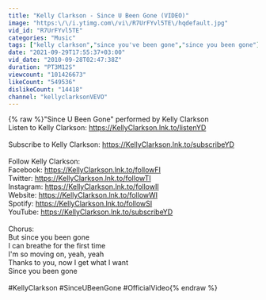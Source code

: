 ```yaml
---
title: "Kelly Clarkson - Since U Been Gone (VIDEO)"
image: "https:\/\/i.ytimg.com\/vi\/R7UrFYvl5TE\/hqdefault.jpg"
vid_id: "R7UrFYvl5TE"
categories: "Music"
tags: ["kelly clarkson","since you've been gone","since you been gone"]
date: "2021-09-29T17:55:37+03:00"
vid_date: "2010-09-28T02:47:38Z"
duration: "PT3M12S"
viewcount: "101426673"
likeCount: "549536"
dislikeCount: "14418"
channel: "kellyclarksonVEVO"
---
```

{% raw %}&quot;Since U Been Gone&quot; performed by Kelly Clarkson <br />Listen to Kelly Clarkson: <a rel="nofollow" target="blank" href="https://KellyClarkson.lnk.to/listenYD">https://KellyClarkson.lnk.to/listenYD</a><br /><br />Subscribe to Kelly Clarkson: <a rel="nofollow" target="blank" href="https://KellyClarkson.lnk.to/subscribeYD">https://KellyClarkson.lnk.to/subscribeYD</a><br /><br />Follow Kelly Clarkson:<br />Facebook: <a rel="nofollow" target="blank" href="https://KellyClarkson.lnk.to/followFI">https://KellyClarkson.lnk.to/followFI</a><br />Twitter: <a rel="nofollow" target="blank" href="https://KellyClarkson.lnk.to/followTI">https://KellyClarkson.lnk.to/followTI</a><br />Instagram: <a rel="nofollow" target="blank" href="https://KellyClarkson.lnk.to/followII">https://KellyClarkson.lnk.to/followII</a><br />Website: <a rel="nofollow" target="blank" href="https://KellyClarkson.lnk.to/followWI">https://KellyClarkson.lnk.to/followWI</a><br />Spotify: <a rel="nofollow" target="blank" href="https://KellyClarkson.lnk.to/followSI">https://KellyClarkson.lnk.to/followSI</a><br />YouTube: <a rel="nofollow" target="blank" href="https://KellyClarkson.lnk.to/subscribeYD">https://KellyClarkson.lnk.to/subscribeYD</a><br /><br />Chorus:<br />But since you been gone<br />I can breathe for the first time<br />I'm so moving on, yeah, yeah<br />Thanks to you, now I get what I want<br />Since you been gone<br /><br />#KellyClarkson #SinceUBeenGone #OfficialVideo{% endraw %}

